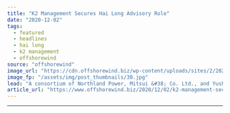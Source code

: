 ```yaml
---
title: "K2 Management Secures Hai Long Advisory Role"
date: "2020-12-02"
tags: 
  - featured
  - headlines
  - hai long
  - k2 management
  - offshorewind
source: "offshorewind"
image_url: "https://cdn.offshorewind.biz/wp-content/uploads/sites/2/2020/12/02101006/K2-Management-Secures-Hai-Long-Advisory-Role.jpg"
image_fp: "/assets/img/post_thumbnails/30.jpg"
lead: "A consortium of Northland Power, Mitsui &#38; Co. Ltd., and Yushan Energy has appointed"
article_url: "https://www.offshorewind.biz/2020/12/02/k2-management-secures-hai-long-advisory-role/"
---
```


---
